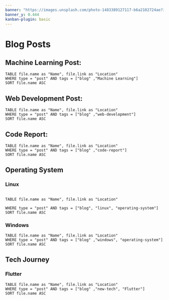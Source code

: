 ```yaml
---
banner: "https://images.unsplash.com/photo-1483389127117-b6a2102724ae?ixlib=rb-4.0.3&ixid=M3wxMjA3fDB8MHxwaG90by1wYWdlfHx8fGVufDB8fHx8fA%3D%3D&auto=format&fit=crop&w=1074&q=80"
banner_y: 0.444
kanban-plugin: basic
---
```



# Blog Posts

## Machine Learning Post:

```dataview
TABLE file.name as "Name", file.link as "Location"
WHERE type = "post" AND tags = ["blog" ,"Machine Learning"]
SORT file.name ASC
```

## Web Development Post: 

```dataview
TABLE file.name as "Name", file.link as "Location"
WHERE type = "post" AND tags = ["blog" ,"web-development"]
SORT file.name ASC

```

## Code Report: 
```dataview
TABLE file.name as "Name", file.link as "Location"
WHERE type = "post" AND tags = ["blog" ,"code-report"]
SORT file.name ASC

```



## Operating System 

### Linux

```dataview

TABLE file.name as "Name", file.link as "Location"

WHERE type = "post" AND tags = ["blog", "linux", "operating-system"] 
SORT file.name ASC

```

### Windows 
```dataview
TABLE file.name as "Name", file.link as "Location"
WHERE type = "post" AND tags = ["blog" ,"windows", "operating-system"] 
SORT file.name ASC

```



## Tech Journey

### Flutter
```dataview
TABLE file.name as "Name", file.link as "Location"
WHERE type = "post" AND tags = ["blog" ,"new-tech", "Flutter"] 
SORT file.name ASC

```


